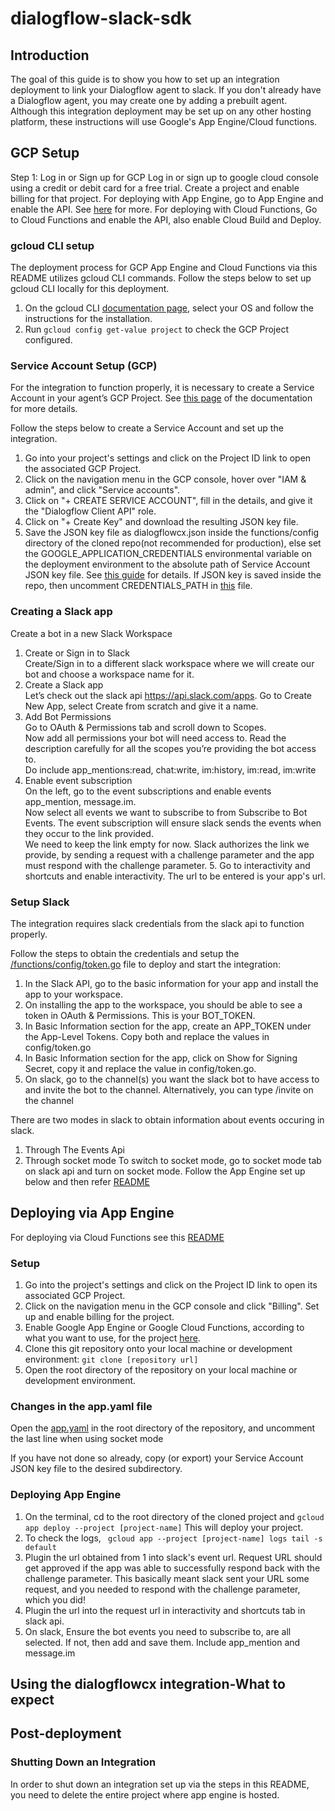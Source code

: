 # dialogflow-slack-sdk

## Introduction
The goal of this guide is to show you how to set up an integration deployment to link your Dialogflow agent to slack.
If you don't already have a Dialogflow agent, you may create one by adding a prebuilt agent.
Although this integration deployment may be set up on any other hosting platform, these instructions will use Google's App Engine/Cloud functions.

## GCP Setup
Step 1: Log in or Sign up for GCP
Log in or sign up to google cloud console using a credit or debit card for a free trial. Create a project and enable billing for that project. 
For deploying with App Engine, go to App Engine and enable the API. See [here](https://cloud.google.com/appengine/docs/standard/go/console) for more. 
For deploying with Cloud Functions, Go to Cloud Functions and enable the API, also enable Cloud Build and Deploy.


### gcloud CLI setup

The deployment process for GCP App Engine and Cloud Functions via this README utilizes gcloud CLI commands. Follow the steps below to set up gcloud CLI locally for this deployment.

1. On the gcloud CLI [documentation page](https://cloud.google.com/sdk/docs/quickstarts), select your OS and follow the instructions for the installation.
2. Run ``gcloud config get-value project`` to check the GCP Project configured.

### Service Account Setup (GCP)

For the integration to function properly, it is necessary to create a Service Account in your agent’s GCP Project. See [this page](https://cloud.google.com/dialogflow/docs/quick/setup#sa-create) of the documentation for more details.

Follow the steps below to create a Service Account and set up the integration.

1. Go into your project's settings and click on the Project ID link to open the associated GCP Project.
2. Click on the navigation menu in the GCP console, hover over "IAM & admin", and click "Service accounts".
3. Click on "+ CREATE SERVICE ACCOUNT", fill in the details, and give it the "Dialogflow Client API" role.
4. Click on "+ Create Key" and download the resulting JSON key file.
5. Save the JSON key file as dialogflowcx.json inside the functions/config directory of the cloned repo(not recommended for production), else set the GOOGLE_APPLICATION_CREDENTIALS environmental variable on the deployment environment to the absolute path of Service Account JSON key file.
   See [this guide](https://cloud.google.com/dialogflow/docs/quick/setup#auth) for details. If JSON key is saved inside the repo, then uncomment CREDENTIALS_PATH in [this](https://github.com/Sampriti-Mitra/dialogflow-slack-sdk/blob/main/functions/config/token.go) file.

### Creating a Slack app
Create a bot in a new Slack Workspace
1. Create or Sign in to Slack<br>
   Create/Sign in to a different slack workspace where we will create our bot and choose a workspace name for it.
2. Create a Slack app<br>
   Let’s check out the slack api https://api.slack.com/apps.
   Go to Create New App, select Create from scratch and give it a name.<br>
3. Add Bot Permissions<br>
   Go to OAuth & Permissions tab and scroll down to Scopes.<br>
   Now add all permissions your bot will need access to. Read the description carefully for all the scopes you’re providing the bot access to.<br>
   Do include app_mentions:read, chat:write, im:history, im:read, im:write<br>
4. Enable event subscription<br>
   On the left, go to the event subscriptions and enable events app_mention, message.im.<br>
   Now select all events we want to subscribe to from Subscribe to Bot Events.
   The event subscription will ensure slack sends the events when they occur to the link provided.<br>
   We need to keep the link empty for now.
   Slack authorizes the link we provide, by sending a request with a challenge parameter and the app must respond with the challenge parameter.
   5. Go to interactivity and shortcuts and enable interactivity. The url to be entered is your app's url.

### Setup Slack

The integration requires slack credentials from the slack api to function properly.<br>

Follow the steps to obtain the credentials and setup the [/functions/config/token.go](https://github.com/Sampriti-Mitra/dialogflow-slack-sdk/blob/main/functions/config/token.go) file to deploy and start the integration:<br>
1. In the Slack API, go to the basic information for your app and install the app to your workspace.
2. On installing the app to the workspace, you should be able to see a token in OAuth & Permissions. This is your BOT_TOKEN.
3. In Basic Information section for the app, create an APP_TOKEN under the App-Level Tokens. Copy both and replace the values in config/token.go
4. In Basic Information section  for the app, click on Show for Signing Secret, copy it and replace the value in config/token.go.
5. On slack, go to the channel(s) you want the slack bot to have access to and invite the bot to the channel. Alternatively, you can type /invite on the channel

There are two modes in slack to obtain information about events occuring in slack.
1. Through The Events Api
2. Through socket mode
To switch to socket mode, go to socket mode tab on slack api and turn on socket mode. Follow the App Engine set up below and then refer [README](https://github.com/Sampriti-Mitra/dialogflow-slack-sdk/blob/main/functions/socket_mode/README.md)


## Deploying via App Engine

For deploying via Cloud Functions see this [README](https://github.com/Sampriti-Mitra/dialogflow-slack-sdk/blob/main/functions/README.md)

### Setup

1. Go into the project's settings and click on the Project ID link to open its associated GCP Project.
2. Click on the navigation menu in the GCP console and click "Billing". Set up and enable billing for the project.
3. Enable Google App Engine or Google Cloud Functions, according to what you want to use, for the project
   [here](https://console.cloud.google.com/flows/enableapi?apiid=cloudbuild.googleapis.com,run.googleapis.com).
4. Clone this git repository onto your local machine or development environment:
   `git clone [repository url]`
5. Open the root directory of the repository on your local machine or development environment.

### Changes in the app.yaml file

Open the [app.yaml](https://github.com/Sampriti-Mitra/dialogflow-slack-sdk/blob/main/app.yaml) in the root directory of the repository, and uncomment the last line when using socket mode

If you have not done so already, copy (or export) your Service Account JSON key file to the desired subdirectory.


### Deploying App Engine
1. On the terminal, cd to the root directory of the cloned project and `gcloud app deploy --project [project-name]`
   This will deploy your project.
2. To check the logs, ` gcloud app --project [project-name] logs tail -s default`
3. Plugin the url obtained from 1 into slack's event url. Request URL should get approved if the app was able to successfully respond back with the challenge parameter. 
   This basically meant slack sent your URL some request, and you needed to respond with the challenge parameter, which you did!
4. Plugin the url into the request url in interactivity and shortcuts tab in slack api.
5. On slack, Ensure the bot events you need to subscribe to, are all selected. If not, then add and save them.
   Include app_mention and message.im
   
## Using the dialogflowcx integration-What to expect

   
## Post-deployment

### Shutting Down an Integration

In order to shut down an integration set up via the steps in this README, you need to delete the entire project where app engine is hosted.